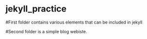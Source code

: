 # jekyll_practice

#First folder contains various elements that can be included in jekyll

#Second folder is a simple blog webiste.
